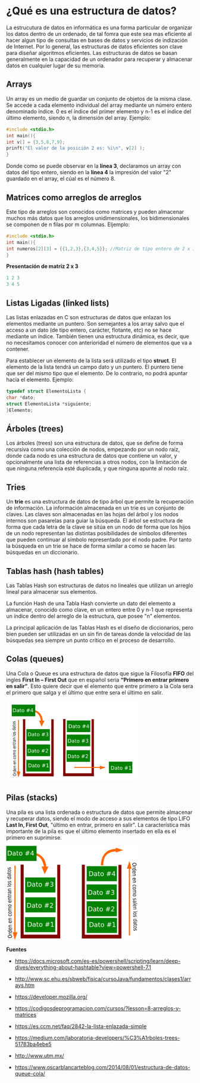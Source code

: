 # ¿Qué es una estructura de datos?

La estrucutura de datos en informática es una forma particular de organizar los datos dentro de un ordenado, de tal fomra que este sea mas eficiente al hacer algun tipo de consultas en bases de datos y servicios de indización de Internet. Por lo general, las estructuras de datos eficientes son clave para diseñar algoritmos eficientes. Las estructuras de datos se basan generalmente en la capacidad de un ordenador para recuperar y almacenar datos en cualquier lugar de su memoria.

## Arrays

Un array es un medio de guardar un conjunto de objetos de la misma clase. Se accede a cada elemento individual del array mediante un número entero denominado índice. 0 es el índice del primer elemento y n-1 es el índice del último elemento, siendo n, la dimensión del array. Ejemplo:

```C++
#include <stdio.h>
int main(){
int v[] = {3,5,8,7,9};
prinft("El valor de la posición 2 es: %i\n", v[2] );
}
```

Donde como se puede observar en la **línea 3**, declaramos un array con datos del tipo entero, siendo en la **línea 4** la impresión del valor "2" guardado en el array, el cúal es el número 8.

## Matrices como arreglos de arreglos

Este tipo de arreglos son conocidos como matrices y pueden almacenar muchos más datos que los arreglos unidimensionales, los bidimensionales se componen de n filas por m columnas. Eljemplo:

```C++
#include <stdio.h>
int main(){
int numeros[2][3] = {{1,2,3},{3,4,5}}; //Matriz de tipo entero de 2 x 3
}
```
**Presentación de matriz 2 x 3**
```C++
1 2 3
3 4 5
```
## Listas Ligadas (linked lists)

Las listas enlazadas en C son estructuras de datos que enlazan los elementos mediante un puntero. Son semejantes a los array salvo que el acceso a un dato (de tipo entero, carácter, flotante, etc) no se hace mediante un índice. También tienen una estructura dinámica, es decir, que no necesitamos conocer con anterioridad el número de elementos que va a contener.

Para establecer un elemento de la lista será utilizado el tipo **struct**. El elemento de la lista tendrá un campo dato y un puntero. El puntero tiene que ser del mismo tipo que el elemento. De lo contrario, no podrá apuntar hacia el elemento. Ejemplo:

```C++
typedef struct ElementoLista {
char *dato;
struct ElementoLista *siguiente;
}Elemento;
```
## Árboles (trees)

Los árboles (trees) son una estructura de datos, que se define de forma recursiva como una colección de nodos, empezando por un nodo raíz, donde cada nodo es una estructura de datos que contiene un valor, y opcionalmente una lista de referencias a otros nodos, con la limitación de que ninguna referencia esté duplicada, y que ninguna apunte al nodo raíz.

## Tries

Un **trie** es una estructura de datos de tipo árbol que permite la recuperación de información. La información almacenada en un trie es un conjunto de claves. Las claves son almacenadas en las hojas del árbol y los nodos internos son pasarelas para guiar la búsqueda. El árbol se estructura de forma que cada letra de la clave se sitúa en un nodo de forma que los hijos de un nodo representan las distintas posibilidades de símbolos diferentes que pueden continuar al símbolo representado por el nodo padre. Por tanto la búsqueda en un trie se hace de forma similar a como se hacen las búsquedas en un diccionario.

## Tablas hash (hash tables)

Las Tablas Hash son estructuras de datos no lineales que utilizan un arreglo lineal para almacenar sus elementos.

La  función Hash de una Tabla Hash convierte un dato del elemento a almacenar, conocido como clave, en un entero entre 0 y n-1 que representa un índice dentro del arreglo de la estructura, que posee "n" elementos.

La principal aplicación de las Tablas Hash es el diseño de diccionarios, pero bien pueden ser utilizadas en un sin fin de tareas donde la velocidad de las búsquedas sea siempre un punto crítico en el proceso de desarrollo.

## Colas (queues)

Una Cola o Queue es una estructura de datos que sigue la Filosofía **FIFO** del ingles **First In – First Out** que en español seria **“Primero en entrar primero en salir”**. Esto quiere decir que el elemento que entre primero a la Cola sera el primero que salga y el último que entre sera el último en salir.

<img src="fifo.png" width="70%">

## Pilas (stacks)

Una pila es una lista ordenada o estructura de datos que permite almacenar y recuperar datos, siendo el modo de acceso a sus elementos de tipo LIFO **Last In, First Out**, "último en entrar, primero en salir". La característica más importante de la pila es que el último elemento insertado en ella es el primero en suprimirse.

<img src="LIFO.png" width="70%">

**Fuentes**

- https://docs.microsoft.com/es-es/powershell/scripting/learn/deep-dives/everything-about-hashtable?view=powershell-7.1

- http://www.sc.ehu.es/sbweb/fisica/cursoJava/fundamentos/clases1/arrays.htm

- https://developer.mozilla.org/

- https://codigosdeprogramacion.com/cursos/?lesson=8-arreglos-y-matrices

- https://es.ccm.net/faq/2842-la-lista-enlazada-simple

- https://medium.com/laboratoria-developers/%C3%A1rboles-trees-51783ba4ebe5

- http://www.utm.mx/

- https://www.oscarblancarteblog.com/2014/08/01/estructura-de-datos-queue-cola/
